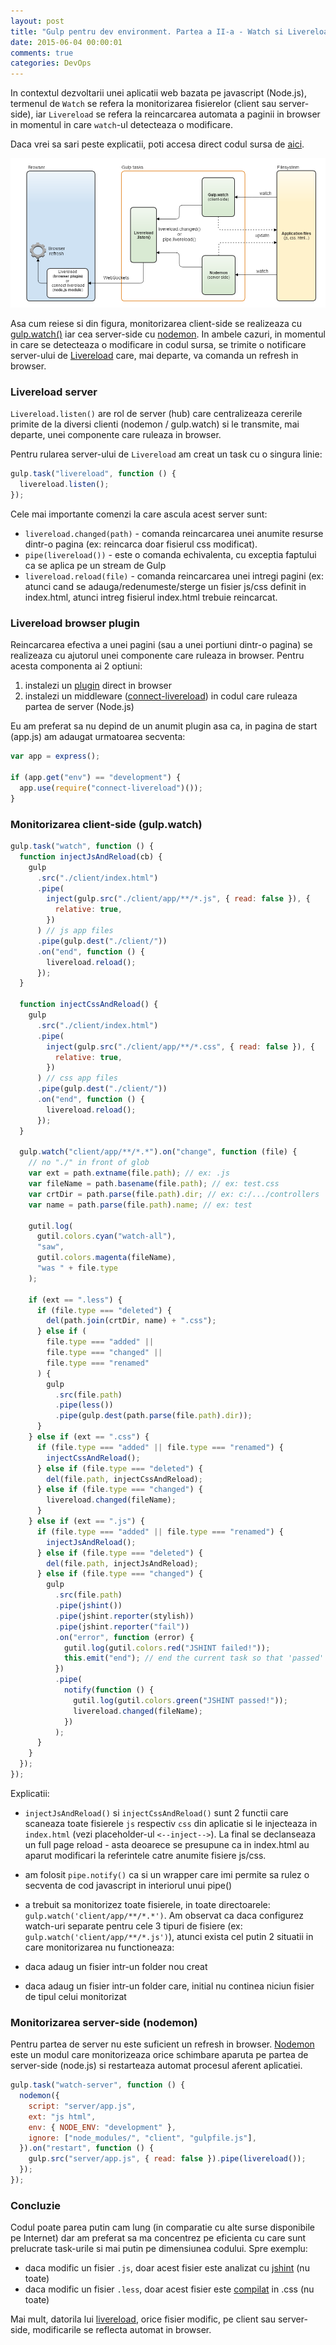 ```yaml
---
layout: post
title: "Gulp pentru dev environment. Partea a II-a - Watch si Livereload"
date: 2015-06-04 00:00:01
comments: true
categories: DevOps
---
```


In contextul dezvoltarii unei aplicatii web bazata pe javascript (Node.js), termenul de `Watch` se refera la monitorizarea fisierelor (client sau server-side), iar `Livereload` se refera la reincarcarea automata a paginii in browser in momentul in care `watch`-ul detecteaza o modificare.

Daca vrei sa sari peste explicatii, poti accesa direct codul sursa de [aici](https://github.com/lmaran/Gulp-starter/blob/master/gulpfile.js).

![](/_assets/images/2015/06-05-gulp_watch_and_livereload.png)

Asa cum reiese si din figura, monitorizarea client-side se realizeaza cu [gulp.watch()](https://github.com/gulpjs/gulp/blob/master/docs/API.md#gulpwatchglob--opts-tasks-or-gulpwatchglob--opts-cb) iar cea server-side cu [nodemon](https://github.com/remy/nodemon). In ambele cazuri, in momentul in care se detecteaza o modificare in codul sursa, se trimite o notificare server-ului de [Livereload](https://github.com/vohof/gulp-livereload) care, mai departe, va comanda un refresh in browser.

### Livereload server

`Livereload.listen()` are rol de server (hub) care centralizeaza cererile primite de la diversi clienti (nodemon / gulp.watch) si le transmite, mai departe, unei componente care ruleaza in browser.

Pentru rularea server-ului de `Livereload` am creat un task cu o singura linie:

```js
gulp.task("livereload", function () {
  livereload.listen();
});
```

Cele mai importante comenzi la care ascula acest server sunt:

- `livereload.changed(path)` - comanda reincarcarea unei anumite resurse dintr-o pagina (ex: reincarca doar fisierul css modificat).
- `pipe(livereload())` - este o comanda echivalenta, cu exceptia faptului ca se aplica pe un stream de Gulp
- `livereload.reload(file)` - comanda reincarcarea unei intregi pagini (ex: atunci cand se adauga/redenumeste/sterge un fisier js/css definit in index.html, atunci intreg fisierul index.html trebuie reincarcat.

### Livereload browser plugin

Reincarcarea efectiva a unei pagini (sau a unei portiuni dintr-o pagina) se realizeaza cu ajutorul unei componente care ruleaza in browser. Pentru acesta componenta ai 2 optiuni:

1. instalezi un [plugin](http://livereload.com/extensions/) direct in browser
2. instalezi un middleware ([connect-livereload](https://github.com/intesso/connect-livereload)) in codul care ruleaza partea de server (Node.js)

Eu am preferat sa nu depind de un anumit plugin asa ca, in pagina de start (app.js) am adaugat urmatoarea secventa:

```js
var app = express();

if (app.get("env") == "development") {
  app.use(require("connect-livereload")());
}
```

### Monitorizarea client-side (gulp.watch)

```js
gulp.task("watch", function () {
  function injectJsAndReload(cb) {
    gulp
      .src("./client/index.html")
      .pipe(
        inject(gulp.src("./client/app/**/*.js", { read: false }), {
          relative: true,
        })
      ) // js app files
      .pipe(gulp.dest("./client/"))
      .on("end", function () {
        livereload.reload();
      });
  }

  function injectCssAndReload() {
    gulp
      .src("./client/index.html")
      .pipe(
        inject(gulp.src("./client/app/**/*.css", { read: false }), {
          relative: true,
        })
      ) // css app files
      .pipe(gulp.dest("./client/"))
      .on("end", function () {
        livereload.reload();
      });
  }

  gulp.watch("client/app/**/*.*").on("change", function (file) {
    // no "./" in front of glob
    var ext = path.extname(file.path); // ex: .js
    var fileName = path.basename(file.path); // ex: test.css
    var crtDir = path.parse(file.path).dir; // ex: c:/.../controllers
    var name = path.parse(file.path).name; // ex: test

    gutil.log(
      gutil.colors.cyan("watch-all"),
      "saw",
      gutil.colors.magenta(fileName),
      "was " + file.type
    );

    if (ext == ".less") {
      if (file.type === "deleted") {
        del(path.join(crtDir, name) + ".css");
      } else if (
        file.type === "added" ||
        file.type === "changed" ||
        file.type === "renamed"
      ) {
        gulp
          .src(file.path)
          .pipe(less())
          .pipe(gulp.dest(path.parse(file.path).dir));
      }
    } else if (ext == ".css") {
      if (file.type === "added" || file.type === "renamed") {
        injectCssAndReload();
      } else if (file.type === "deleted") {
        del(file.path, injectCssAndReload);
      } else if (file.type === "changed") {
        livereload.changed(fileName);
      }
    } else if (ext == ".js") {
      if (file.type === "added" || file.type === "renamed") {
        injectJsAndReload();
      } else if (file.type === "deleted") {
        del(file.path, injectJsAndReload);
      } else if (file.type === "changed") {
        gulp
          .src(file.path)
          .pipe(jshint())
          .pipe(jshint.reporter(stylish))
          .pipe(jshint.reporter("fail"))
          .on("error", function (error) {
            gutil.log(gutil.colors.red("JSHINT failed!"));
            this.emit("end"); // end the current task so that 'passed' msg is no longer displayed
          })
          .pipe(
            notify(function () {
              gutil.log(gutil.colors.green("JSHINT passed!"));
              livereload.changed(fileName);
            })
          );
      }
    }
  });
});
```

Explicatii:

- `injectJsAndReload()` si `injectCssAndReload()` sunt 2 functii care scaneaza toate fisierele `js` respectiv `css` din aplicatie si le injecteaza in `index.html` (vezi placeholder-ul `<--inject-->`). La final se declanseaza un full page reload - asta deoarece se presupune ca in index.html au aparut modificari la referintele catre anumite fisiere js/css.
- am folosit `pipe.notify()` ca si un wrapper care imi permite sa rulez o secventa de cod javascript in interiorul unui pipe()
- a trebuit sa monitorizez toate fisierele, in toate directoarele: `gulp.watch('client/app/**/*.*')`. Am observat ca daca configurez watch-uri separate pentru cele 3 tipuri de fisiere (ex: `gulp.watch('client/app/**/*.js')`), atunci exista cel putin 2 situatii in care monitorizarea nu functioneaza:

- daca adaug un fisier intr-un folder nou creat
- daca adaug un fisier intr-un folder care, initial nu continea niciun fisier de tipul celui monitorizat

### Monitorizarea server-side (nodemon)

Pentru partea de server nu este suficient un refresh in browser. [Nodemon](https://github.com/remy/nodemon) este un modul care monitorizeaza orice schimbare aparuta pe partea de server-side (node.js) si restarteaza automat procesul aferent aplicatiei.

```js
gulp.task("watch-server", function () {
  nodemon({
    script: "server/app.js",
    ext: "js html",
    env: { NODE_ENV: "development" },
    ignore: ["node_modules/", "client", "gulpfile.js"],
  }).on("restart", function () {
    gulp.src("server/app.js", { read: false }).pipe(livereload());
  });
});
```

### Concluzie

Codul poate parea putin cam lung (in comparatie cu alte surse disponibile pe Internet) dar am preferat sa ma concentrez pe eficienta cu care sunt prelucrate task-urile si mai putin pe dimensiunea codului. Spre exemplu:

- daca modific un fisier `.js`, doar acest fisier este analizat cu [jshint](https://github.com/spalger/gulp-jshint) (nu toate)
- daca modific un fisier `.less`, doar acest fisier este [compilat](https://github.com/plus3network/gulp-less) in .css (nu toate)

Mai mult, datorila lui [livereload](https://github.com/vohof/gulp-livereload), orice fisier modific, pe client sau server-side, modificarile se reflecta automat in browser.
